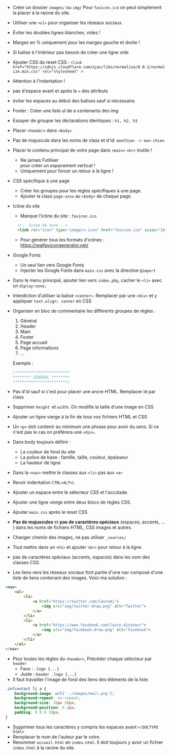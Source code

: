 * Créer un dossier `images/` ou `img/`
  Pour `favicon.ico` on peut simplement la placer à la racine du site.
* Utiliser une `<ul>` pour organiser les réseaux sociaux.
* Éviter les doubles lignes blanches, vides !
* Marges en % uniquement pour les marges gauche et droite !
* Si balise à l'intérieur pas besoin de créer une ligne vide
* Ajouter CSS du reset CSS :
  `<link href="https://cdnjs.cloudflare.com/ajax/libs/normalize/8.0.1/normalize.min.css" rel="stylesheet" >`
* Attention à l'indentation !
* pas d'espace avant et après le `=` des attributs
* éviter les espaces au début des balises sauf si nécessaire.
* Footer : Créer une liste ul de a contenants des img
* Essayer de grouper les déclarations identiques : `h1, h2, h3`
* Placer `<header>` dans `<body>`
* Pas de majuscule dans les noms de class et d'id: `monChien -> mon-chien`
* Placer le contenu principal de votre page dans `<main>`
  `<br>` inutile !
  * Ne jamais Futiliser <br> pour créer un espacement vertical !
  * Uniquement pour forcer un retour à la ligne !
* CSS spécifique à une page
  - Créer les groupes pour les règles spécifiques à une page.
  - Ajouter la class `page-xxxx` au `<body>` de chaque page.
* Icône du site
  * Manque l’icône du site : `favicon.ico`
  ```html
    <!-- Icone de base -->
    <link rel="icon" type="image/x-icon" href="favicon.ico" sizes="16x16">
  ```
  * Pour générer tous les formats d'icônes :  https://realfavicongenerator.net/
* Google Fonts
  - Un seul lien vers Google Fonts
  - Injecter les Google Fonts dans `main.css` avec la directive `@import`
* Dans le menu principal, ajouter lien vers `index.php`, cacher le `<li>` avec un `diplay:none;`
* Interdiction d’utiliser la balise `<center>`. Remplacer par une `<div>` et y appliquer `text-align: center` en CSS
* Organiser en bloc de commentaire les différents groupes de règles :
  1. Général
  2. Header
  3. Main
  4. Footer
  5. Page accueil
  6. Page informations
  7. ...

  Exemple :
  ```css
  /************************
  ******** GENERAL ********
  ************************/
  ```
* Pas d'id sauf si c'est pour placer une ancre HTML. Remplacer id par class
* Supprimer `height `et `width`. On modifie la taille d'une image en CSS
* Ajouter un ligne vierge à la fin de tous vos fichiers HTML et CSS
* Un `<p>` doit contenir au minimum une phrase
  pour avoir du sens. Si ce n'est pas le cas on préférera une `<div>`.
* Dans body toujours définir :
  * La couleur de fond du site
  * La police de base : famille, taille, couleur, épaisseur
  * La hauteur de ligne
* Dans la `<nav>` mettre le classes aux `<li>` pas aux `<a>`
* Revoir indentation `CTRL+ALT+L`
* Ajouter un espace entre le sélecteur CSS et l'accolade.
* Ajouter une ligne vierge entre deux blocs de règles CSS.
* Ajouter `main.css` après le reset CSS
* **Pas de majuscules** et **pas de caractères spéciaux** (espaces, accents, ... )
  dans les noms de fichiers HTML, CSS images et autres.
* Changer chemin des images, ne pas utiliser `_sources/`
* Tout mettre dans un `<h1>` et ajouter `<br>` pour retour à la ligne.
* pas de caractères spéciaux (accents, espaces) dans les nom des classes CSS.
* Les liens vers les réseaux sociaux font partie d'une nav composé d'une liste de liens contenant des images.
  Voici ma solution :
```html
<nav>
    <ul>
        <li>
            <a href="https://twitter.com/lauredi">
                <img src="img/twitter-draw.png" alt="Twitter">
            </a>
        </li>
        <li>
            <a href="https://www.facebook.com/laure.dinateur">
                <img src="img/facebook-draw.png" alt="Facebook">
            </a>
        </li>
    </ul>
</nav>
```
* Pour toutes les règles du `<header>`, Précéder chaque sélecteur par  `header `
  * Faux : `.logo {...}`
  * Juste :  `header .logo {...}`
* Il faut travailler l'image de fond des liens des éléments de la liste.
```css
.infcontact li a {
    background-image: url('../images/mail.png');
    background-repeat: no-repeat;
    background-size: 20px 20px;
    background-position: 0 2px;
    padding: 0 0 0 30px;
}
```
* Supprimer tous les caractères y compris les espaces avant `<!DOCTYPE html>`
* Remplacer le nom de l'auteur par le votre.
* Renommer `accueil.html` en `index.html`. Il doit toujours y avoir un
  fichier `index.html` à la racine du site.  
